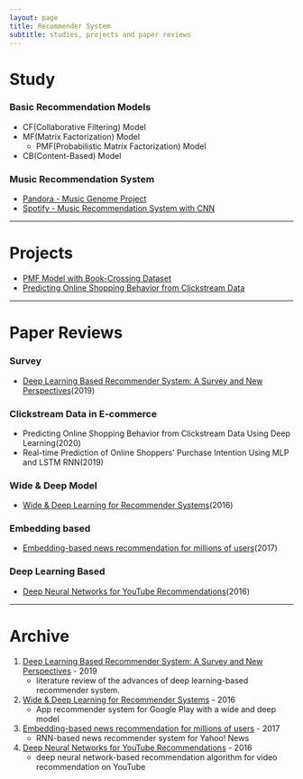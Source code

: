 ```yaml
---
layout: page
title: Recommender System
subtitle: studies, projects and paper reviews
---
```


# Study
### Basic Recommendation Models
* CF(Collaborative Filtering) Model
* MF(Matrix Factorization) Model
  * PMF(Probabilistic Matrix Factorization) Model
* CB(Content-Based) Model

### Music Recommendation System
* [Pandora - Music Genome Project](https://joyae.github.io/2020-04-20-pandora-music-genome-project(1))
* [Spotify - Music Recommendation System with CNN](https://joyae.github.io/2020-04-07-spotify-recommendation(1))

---

# Projects
* [PMF Model with Book-Crossing Dataset](https://github.com/joyae/Probabilistic-Matrix-Factorization)
* [Predicting Online Shopping Behavior from Clickstream Data](https://github.com/2020Recosys/Recosys_Project)

---

# Paper Reviews
### Survey
  * [Deep Learning Based Recommender System: A Survey and New Perspectives](https://dl.acm.org/doi/abs/10.1145/3285029?casa_token=GtNEuL4F2GgAAAAA:qNId-sFIwPendH_3Kmzw3E-b4l1n0-vU4q9TIKFgYIFv3SzpXcA-rkJbB44sSBZ-hC2l7tVqPohpCY8)(2019)

### Clickstream Data in E-commerce
* Predicting Online Shopping Behavior from Clickstream Data Using Deep Learning(2020)
* Real-time Prediction of Online Shoppers' Purchase Intention Using MLP and LSTM RNN(2019)

### Wide & Deep Model
* [Wide & Deep Learning for Recommender Systems](https://dl.acm.org/doi/10.1145/2988450.2988454)(2016)

### Embedding based
* [Embedding-based news recommendation for millions of users](https://dl.acm.org/doi/abs/10.1145/3097983.3098108)(2017)

### Deep Learning Based
* [Deep Neural Networks for YouTube Recommendations](https://dl.acm.org/doi/10.1145/2959100.2959190)(2016)

---

# Archive
1. [Deep Learning Based Recommender System: A Survey and New Perspectives](https://dl.acm.org/doi/abs/10.1145/3285029?casa_token=GtNEuL4F2GgAAAAA:qNId-sFIwPendH_3Kmzw3E-b4l1n0-vU4q9TIKFgYIFv3SzpXcA-rkJbB44sSBZ-hC2l7tVqPohpCY8) - 2019
   - literature review of the advances of deep learning-based recommender system.
2. [Wide & Deep Learning for Recommender Systems](https://dl.acm.org/doi/10.1145/2988450.2988454) - 2016
   - App recommender system for Google Play with a wide and deep model
3. [Embedding-based news recommendation for millions of users](https://dl.acm.org/doi/abs/10.1145/3097983.3098108) - 2017
   - RNN-based news recommender system for Yahoo! News
4. [Deep Neural Networks for YouTube Recommendations](https://dl.acm.org/doi/10.1145/2959100.2959190) - 2016
   - deep neural network-based recommendation algorithm for video recommendation on YouTube
